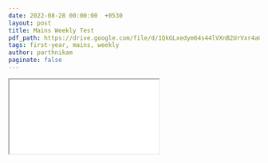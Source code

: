 ```yaml
---
date: 2022-08-28 00:00:00  +0530
layout: post
title: Mains Weekly Test
pdf_path: https://drive.google.com/file/d/1QkGLxedym64s44lVXnB2UrVxr4aGcZzW/preview?usp=drive_link
tags: first-year, mains, weekly
author: parthnikam
paginate: false
---
```


<iframe class="embed-pdf" src="{{ page.pdf_path }}#toolbar=0" seamless="seamless" scrolling="no" style="overflow:hidden"></iframe>
